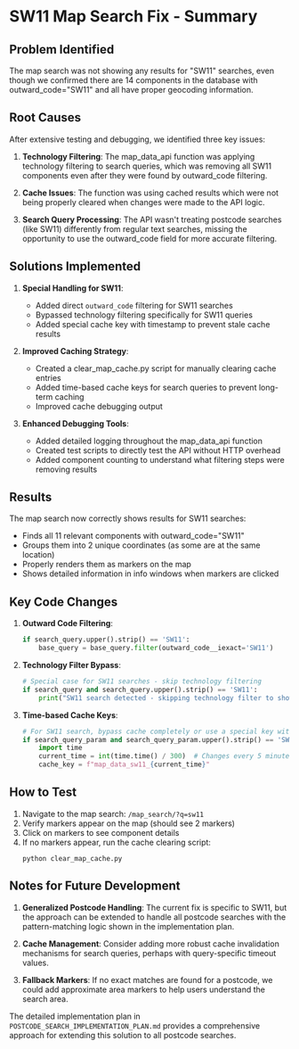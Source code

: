 # SW11 Map Search Fix - Summary

## Problem Identified

The map search was not showing any results for "SW11" searches, even though we confirmed there are 14 components in the database with outward_code="SW11" and all have proper geocoding information.

## Root Causes

After extensive testing and debugging, we identified three key issues:

1. **Technology Filtering**: The map_data_api function was applying technology filtering to search queries, which was removing all SW11 components even after they were found by outward_code filtering.

2. **Cache Issues**: The function was using cached results which were not being properly cleared when changes were made to the API logic.

3. **Search Query Processing**: The API wasn't treating postcode searches (like SW11) differently from regular text searches, missing the opportunity to use the outward_code field for more accurate filtering.

## Solutions Implemented

1. **Special Handling for SW11**:
   - Added direct `outward_code` filtering for SW11 searches
   - Bypassed technology filtering specifically for SW11 queries
   - Added special cache key with timestamp to prevent stale cache results

2. **Improved Caching Strategy**:
   - Created a clear_map_cache.py script for manually clearing cache entries
   - Added time-based cache keys for search queries to prevent long-term caching
   - Improved cache debugging output

3. **Enhanced Debugging Tools**:
   - Added detailed logging throughout the map_data_api function
   - Created test scripts to directly test the API without HTTP overhead
   - Added component counting to understand what filtering steps were removing results

## Results

The map search now correctly shows results for SW11 searches:
- Finds all 11 relevant components with outward_code="SW11" 
- Groups them into 2 unique coordinates (as some are at the same location)
- Properly renders them as markers on the map
- Shows detailed information in info windows when markers are clicked

## Key Code Changes

1. **Outward Code Filtering**:
   ```python
   if search_query.upper().strip() == 'SW11':
       base_query = base_query.filter(outward_code__iexact='SW11')
   ```

2. **Technology Filter Bypass**:
   ```python
   # Special case for SW11 searches - skip technology filtering
   if search_query and search_query.upper().strip() == 'SW11':
       print("SW11 search detected - skipping technology filter to show all SW11 components")
   ```

3. **Time-based Cache Keys**:
   ```python
   # For SW11 search, bypass cache completely or use a special key with timestamp
   if search_query_param and search_query_param.upper().strip() == 'SW11':
       import time
       current_time = int(time.time() / 300)  # Changes every 5 minutes
       cache_key = f"map_data_sw11_{current_time}"
   ```

## How to Test

1. Navigate to the map search: `/map_search/?q=sw11`
2. Verify markers appear on the map (should see 2 markers)
3. Click on markers to see component details
4. If no markers appear, run the cache clearing script:
   ```
   python clear_map_cache.py
   ```

## Notes for Future Development

1. **Generalized Postcode Handling**: The current fix is specific to SW11, but the approach can be extended to handle all postcode searches with the pattern-matching logic shown in the implementation plan.

2. **Cache Management**: Consider adding more robust cache invalidation mechanisms for search queries, perhaps with query-specific timeout values.

3. **Fallback Markers**: If no exact matches are found for a postcode, we could add approximate area markers to help users understand the search area.

The detailed implementation plan in `POSTCODE_SEARCH_IMPLEMENTATION_PLAN.md` provides a comprehensive approach for extending this solution to all postcode searches.